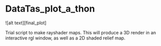 # DataTas_plot_a_thon

![alt text][final_plot]

[hermannsburg_plot]: https://github.com/cverdel/DataTas_plot_a_thon/blob/main/final_plot.png?raw=true

Trial script to make rayshader maps. This will produce a 3D render in an interactive rgl window, as well as a 2D shaded relief map.

